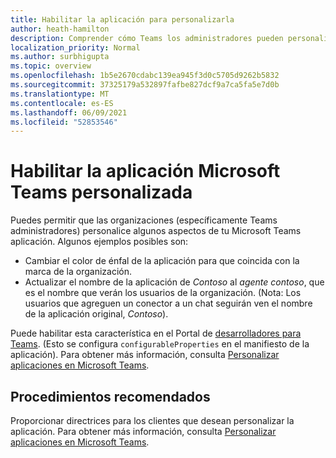 ```yaml
---
title: Habilitar la aplicación para personalizarla
author: heath-hamilton
description: Comprender cómo Teams los administradores pueden personalizar la aplicación para su organización.
localization_priority: Normal
ms.author: surbhigupta
ms.topic: overview
ms.openlocfilehash: 1b5e2670cdabc139ea945f3d0c5705d9262b5832
ms.sourcegitcommit: 37325179a532897fafbe827dcf9a7ca5fa5e7d0b
ms.translationtype: MT
ms.contentlocale: es-ES
ms.lasthandoff: 06/09/2021
ms.locfileid: "52853546"
---
```

# <a name="enable-your-microsoft-teams-app-to-be-customized"></a>Habilitar la aplicación Microsoft Teams personalizada

Puedes permitir que las organizaciones (específicamente Teams administradores) personalice algunos aspectos de tu Microsoft Teams aplicación. Algunos ejemplos posibles son:

* Cambiar el color de énfal de la aplicación para que coincida con la marca de la organización.
* Actualizar el nombre de la aplicación de *Contoso* al *agente contoso*, que es el nombre que verán los usuarios de la organización. (Nota: Los usuarios que agreguen un conector a un chat seguirán ven el nombre de la aplicación original, *Contoso*).

Puede habilitar esta característica en el Portal de [desarrolladores para Teams](https://dev.teams.microsoft.com/home). (Esto se configura `configurableProperties` en el manifiesto de la aplicación). Para obtener más información, consulta [Personalizar aplicaciones en Microsoft Teams](/MicrosoftTeams/customize-apps).

## <a name="best-practices"></a>Procedimientos recomendados

Proporcionar directrices para los clientes que desean personalizar la aplicación. Para obtener más información, consulta [Personalizar aplicaciones en Microsoft Teams](/MicrosoftTeams/customize-apps).
